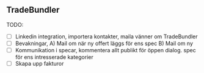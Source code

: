 ## TradeBundler

TODO: 
- [ ] Linkedin integration, importera kontakter, maila vänner om TradeBundler
- [ ] Bevakningar, A) Mail om när ny offert läggs för ens spec B) Mail om ny
- [ ] Kommunikation i specar, kommentera allt publikt för öppen dialog.
  spec för ens intresserade kategorier
- [ ] Skapa upp fakturor
